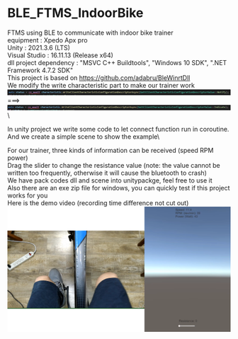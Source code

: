 # BLE_FTMS_IndoorBike
 FTMS using BLE to communicate with indoor bike trainer\
 equipment : Xpedo Apx pro\
 Unity : 2021.3.6 (LTS)\
 Visual Studio : 16.11.13 (Release x64)\
 dll project dependency : "MSVC C++ Buildtools", "Windows 10 SDK", ".NET Framework 4.7.2 SDK"\
 This project is based on https://github.com/adabru/BleWinrtDll \
 We modify the write characteristic part to make our trainer work\
 ![alt text](imgs/notify.png) \
 ===> ![alt text](imgs/indicate.png)\

 In unity project we write some code to let connect function run in coroutine.\
 And we create a simple scene to show the example\

 For our trainer, three kinds of information can be received (speed RPM power)\
 Drag the slider to change the resistance value (note: the value cannot be written too frequently, otherwise it will cause the bluetooth to crash)\
 We have pack codes dll and scene into unitypackge, feel free to use it\
 Also there are an exe zip file for windows, you can quickly test if this project works for you\
 Here is the demo video (recording time difference not cut out)\
 [![](imgs/cover.png)](https://youtu.be/xEg4C4ncuLI)